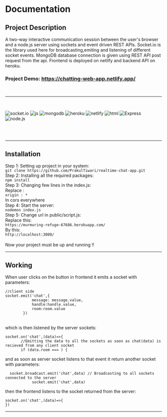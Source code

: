 # Documentation

## Project Description

A two-way interactive communication session between the user's browser and a node.js server using sockets and event driven REST APIs. Socket.io is the library used here for broadcasting,emiting and listening of different socket events. MongoDB database connection is given using REST API post request from the api. Frontend is deployed on netlify and backend API on heroku.<br>

### Project Demo: https://chatting-web-app.netlify.app/

<br><hr><br>

![socket.io](https://img.shields.io/badge/socket.io%20-%23148.svg?&style=for-the-badge&logo=socket.io&logoColor=black)
![js](https://img.shields.io/badge/javascipt%20-%2314677.svg?&style=for-the-badge&logo=javascript&logoColor=default)
![mongodb](https://img.shields.io/badge/mongodb%20-%2314677.svg?&style=for-the-badge&logo=mongodb&logoColor=red)
![heroku](https://img.shields.io/badge/heroku%20-%23679.svg?&style=for-the-badge&logo=heroku&logoColor=black)
![netlify](https://img.shields.io/badge/netlify%20-%23143.svg?&style=for-the-badge&logo=netlify&logoColor=pink)
![html](https://img.shields.io/badge/html%20-%231437.svg?&style=for-the-badge&logo=HTML5&logoColor=red)
![Express](https://img.shields.io/badge/express%20-%2314354C.svg?&style=for-the-badge&logo=express&logoColor=white) 
![node.js](https://img.shields.io/badge/node.js%20-%2314.svg?&style=for-the-badge&logo=node.js&logoColor=white)


<br><br><hr>

## Installation

Step 1: Setting up project in your system:<br>
`git clone https://github.com/PrakulTiwari/realtime-chat-app.git`
<br>
Step 2: Installing all the required packages:<br>
`npm install`<br>
Step 3: Changing few lines in the index.js:<br>
Replace :<br> `origin : * `
<br>In cors everywhere<br>
Step 4: Start the server:<br>
`nodemon index.js`
<br>
Step 5: Change url in public/script.js:<br>
Replace this:<br>
`https://murmuring-refuge-67686.herokuapp.com/` <br>
By this:<br>
`http://localhost:3000/`<br>
<br>
Now your project must be up and running !!

<hr>

## Working

When user clicks on the button in frontend it emits a socket with parameters:<br>

```
//client side
socket.emit('chat',{
            message: message.value,
            handle:handle.value,
            room:room.value
        })
```

<br>
 which is then listened by the server sockets:<br>

 ```
 socket.on('chat',(data)=>{
        //Emitting the data to all the sockets as soon as chat(data) is recieved from any client socket
        if (data.room === ) {
```


and as soon as server socket listens to that event it return another socket with parameters:<br>

```
  socket.broadcast.emit('chat',data) // Broadcasting to all sockets connected to the server 
            socket.emit('chat',data)
```


then the frontend listens to the socket returned from the server:<br>
```
socket.on('chat',(data)=>{
})
```
<hr>


